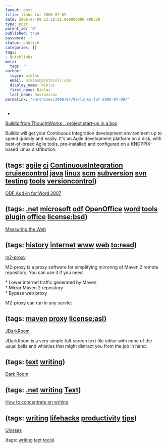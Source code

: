 ```yaml
---
layout: post
title: links for 2006-07-09
date: 2006-07-09 13:18:01.000000000 +00:00
type: post
parent_id: '0'
published: true
password: ''
status: publish
categories: []
tags:
- Quicklinks
meta:
  tags: ''
author:
  login: niklas
  email: niklas@protocol7.com
  display_name: Niklas
  first_name: Niklas
  last_name: Gustavsson
permalink: "/archives/2006/07/09/links-for-2006-07-09/"
---
```

- 
[Buildix from ThoughtWorks :: project start-up in a box](http://buildix.thoughtworks.com/)

Buildix will get your Continuous Integration development environment up to speed quickly and easily. It's an Agile development platform on a disk, with best-of-breed Agile tools, pre-installed and configured on a KNOPPIX-based Linux distribution.

(tags: [agile](http://del.icio.us/protocol7/agile) [ci](http://del.icio.us/protocol7/ci) [ContinuousIntegration](http://del.icio.us/protocol7/ContinuousIntegration) [cruisecontrol](http://del.icio.us/protocol7/cruisecontrol) [java](http://del.icio.us/protocol7/java) [linux](http://del.icio.us/protocol7/linux) [scm](http://del.icio.us/protocol7/scm) [subversion](http://del.icio.us/protocol7/subversion) [svn](http://del.icio.us/protocol7/svn) [testing](http://del.icio.us/protocol7/testing) [tools](http://del.icio.us/protocol7/tools) [versioncontrol](http://del.icio.us/protocol7/versioncontrol))
- 
[ODF Add-in for Word 2007](http://odf-converter.sourceforge.net/)

(tags: [.net](http://del.icio.us/protocol7/.net) [microsoft](http://del.icio.us/protocol7/microsoft) [odf](http://del.icio.us/protocol7/odf) [OpenOffice](http://del.icio.us/protocol7/OpenOffice) [word](http://del.icio.us/protocol7/word) [tools](http://del.icio.us/protocol7/tools) [plugin](http://del.icio.us/protocol7/plugin) [office](http://del.icio.us/protocol7/office) [license:bsd](http://del.icio.us/protocol7/license:bsd))
- 
[Measuring the Web](http://www.tbray.org/ongoing/When/199x/1996/05/07/OVERVIEW.HTM)

(tags: [history](http://del.icio.us/protocol7/history) [internet](http://del.icio.us/protocol7/internet) [www](http://del.icio.us/protocol7/www) [web](http://del.icio.us/protocol7/web) [to:read](http://del.icio.us/protocol7/to:read))
- 
[m2-proxy](http://m2-proxy.sourceforge.net/index.html)

M2-proxy is a proxy software for simplifying mirroring of Maven 2 remote repository. You can use it if you need

\* Lower internet traffic generated by Maven  
 \* Mirror Maven 2 repository  
 \* Bypass web proxy

M2-proxy can run in any servlet

(tags: [maven](http://del.icio.us/protocol7/maven) [proxy](http://del.icio.us/protocol7/proxy) [license:asl](http://del.icio.us/protocol7/license:asl))
- 
[JDarkRoom](http://www.duncanjauncey.com/jdarkroom/)

JDarkRoom is a very simple full-screen text file editor with none of the usual bells and whistles that might distract you from the job in hand.

(tags: [text](http://del.icio.us/protocol7/text) [writing](http://del.icio.us/protocol7/writing))
- 
[Dark Room](http://they.misled.us/archives/501)

(tags: [.net](http://del.icio.us/protocol7/.net) [writing](http://del.icio.us/protocol7/writing) [Text](http://del.icio.us/protocol7/Text))
- 
[How to concentrate on writing](http://www.badlanguage.net/?p=185)

(tags: [writing](http://del.icio.us/protocol7/writing) [lifehacks](http://del.icio.us/protocol7/lifehacks) [productivity](http://del.icio.us/protocol7/productivity) [tips](http://del.icio.us/protocol7/tips))
- 
[Ulysses](http://www.blue-tec.com/ulysses/)

(tags: [writing](http://del.icio.us/protocol7/writing) [text](http://del.icio.us/protocol7/text) [tools](http://del.icio.us/protocol7/tools))
